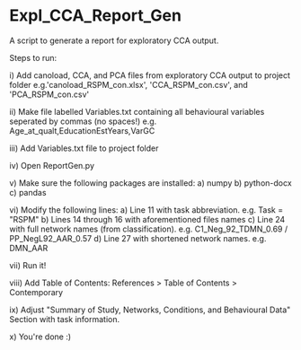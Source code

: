 # Expl_CCA_Report_Gen
A script to generate a report for exploratory CCA output.

Steps to run:

i) Add canoload, CCA, and PCA files from exploratory CCA output to project folder
    e.g.'canoload_RSPM_con.xlsx', 'CCA_RSPM_con.csv', and 'PCA_RSPM_con.csv'

ii) Make file labelled Variables.txt containing all behavioural variables seperated by commas (no spaces!)
    e.g. Age_at_qualt,EducationEstYears,VarGC
    
iii) Add Variables.txt file to project folder

iv) Open ReportGen.py

v) Make sure the following packages are installed:
  a) numpy
  b) python-docx
  c) pandas
  
vi) Modify the following lines:
  a) Line 11 with task abbreviation. e.g. Task = "RSPM"
  b) Lines 14 through 16 with aforementioned files names
  c) Line 24 with full network names (from classification). e.g. C1_Neg_92_TDMN_0.69 / PP_NegL92_AAR_0.57
  d) Line 27 with shortened network names. e.g. DMN_AAR
 
vii) Run it!

viii) Add Table of Contents: References > Table of Contents > Contemporary

ix) Adjust "Summary of Study, Networks, Conditions, and Behavioural Data" Section with task information.

x) You're done :)

